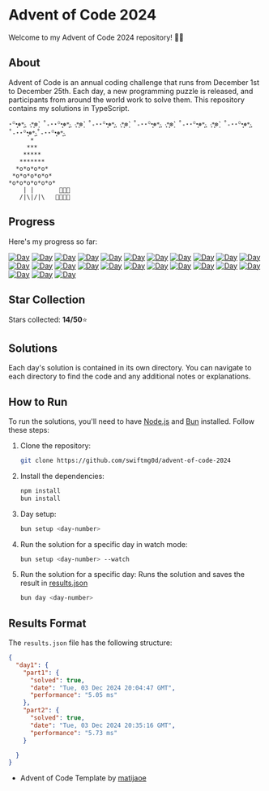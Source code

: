 # Advent of Code 2024

Welcome to my Advent of Code 2024 repository! 🎄✨

## About


Advent of Code is an annual coding challenge that runs from December 1st to December 25th. Each day, a new programming puzzle is released, and participants from around the world work to solve them. This repository contains my solutions in TypeScript.
````
⋆꙳•̩̩͙❅*̩̩͙‧͙ ‧͙*̩̩͙❆ ͙͛ ˚₊⋆⋆꙳•̩̩͙❅*̩̩͙‧͙ ‧͙*̩̩͙❆ ͙͛ ˚₊⋆⋆꙳•̩̩͙❅*̩̩͙‧͙ ‧͙*̩̩͙❆ ͙͛ ˚₊⋆⋆꙳•̩̩͙❅*̩̩͙‧͙ ‧͙*̩̩͙❆ ͙͛ ˚₊⋆⋆꙳•̩̩͙❅*̩̩͙‧͙ ‧͙*̩̩͙❆ ͙͛ ˚₊⋆⋆꙳•̩̩͙❅*̩̩͙‧͙˚₊⋆⋆꙳•̩̩͙❅*̩̩͙‧͙˚₊⋆⋆꙳•̩̩͙❅*̩̩͙‧͙
      *
     ***
    *****
   *******
  *o*o*o*o*
 *o*o*o*o*o*
*o*o*o*o*o*o*                                     
    | |       🎁🎁🎁 
   /|\|/|\   🎁🎁🎁🎁                           
````

## Progress

Here's my progress so far:

[![Day](https://badgen.net/badge/01/%E2%98%85%E2%98%85/green)](https://github.com/swiftmg0d/advent-of-code-2024/tree/master/src/day-01)
[![Day](https://badgen.net/badge/02/%E2%98%85%E2%98%85/green)](https://github.com/swiftmg0d/advent-of-code-2024/tree/master/src/day-02)
[![Day](https://badgen.net/badge/03/%E2%98%85%E2%98%85/green)](https://github.com/swiftmg0d/advent-of-code-2024/tree/master/src/day-03)
[![Day](https://badgen.net/badge/04/%E2%98%85%E2%98%85/green)](https://github.com/swiftmg0d/advent-of-code-2024/tree/master/src/day-04)
[![Day](https://badgen.net/badge/05/%E2%98%85%E2%98%85/green)](https://github.com/swiftmg0d/advent-of-code-2024/tree/master/src/day-05)
[![Day](https://badgen.net/badge/06/%E2%98%85%E2%98%85/green)](https://github.com/swiftmg0d/advent-of-code-2024/tree/master/src/day-06)
[![Day](https://badgen.net/badge/07/%E2%98%85%E2%98%85/green)](https://github.com/swiftmg0d/advent-of-code-2024/tree/master/src/day-07)
[![Day](https://badgen.net/badge/08/%E2%98%86%E2%98%86/gray)](https://github.com/swiftmg0d/advent-of-code-2024/tree/master/src/day-08)
[![Day](https://badgen.net/badge/09/%E2%98%86%E2%98%86/gray)](https://github.com/swiftmg0d/advent-of-code-2024/tree/master/src/day-09)
[![Day](https://badgen.net/badge/10/%E2%98%86%E2%98%86/gray)](https://github.com/swiftmg0d/advent-of-code-2024/tree/master/src/day-10)
[![Day](https://badgen.net/badge/11/%E2%98%86%E2%98%86/gray)](https://github.com/swiftmg0d/advent-of-code-2024/tree/master/src/day-11)
[![Day](https://badgen.net/badge/12/%E2%98%86%E2%98%86/gray)](https://github.com/swiftmg0d/advent-of-code-2024/tree/master/src/day-12)
[![Day](https://badgen.net/badge/13/%E2%98%86%E2%98%86/gray)](https://github.com/swiftmg0d/advent-of-code-2024/tree/master/src/day-13)
[![Day](https://badgen.net/badge/14/%E2%98%86%E2%98%86/gray)](https://github.com/swiftmg0d/advent-of-code-2024/tree/master/src/day-14)
[![Day](https://badgen.net/badge/15/%E2%98%86%E2%98%86/gray)](https://github.com/swiftmg0d/advent-of-code-2024/tree/master/src/day-15)
[![Day](https://badgen.net/badge/16/%E2%98%86%E2%98%86/gray)](https://github.com/swiftmg0d/advent-of-code-2024/tree/master/src/day-16)
[![Day](https://badgen.net/badge/17/%E2%98%86%E2%98%86/gray)](https://github.com/swiftmg0d/advent-of-code-2024/tree/master/src/day-17)
[![Day](https://badgen.net/badge/18/%E2%98%86%E2%98%86/gray)](https://github.com/swiftmg0d/advent-of-code-2024/tree/master/src/day-18)
[![Day](https://badgen.net/badge/19/%E2%98%86%E2%98%86/gray)](https://github.com/swiftmg0d/advent-of-code-2024/tree/master/src/day-19)
[![Day](https://badgen.net/badge/20/%E2%98%86%E2%98%86/gray)](https://github.com/swiftmg0d/advent-of-code-2024/tree/master/src/day-20)
[![Day](https://badgen.net/badge/21/%E2%98%86%E2%98%86/gray)](https://github.com/swiftmg0d/advent-of-code-2024/tree/master/src/day-21)
[![Day](https://badgen.net/badge/22/%E2%98%86%E2%98%86/gray)](https://github.com/swiftmg0d/advent-of-code-2024/tree/master/src/day-22)
[![Day](https://badgen.net/badge/23/%E2%98%86%E2%98%86/gray)](https://github.com/swiftmg0d/advent-of-code-2024/tree/master/src/day-23)
[![Day](https://badgen.net/badge/24/%E2%98%86%E2%98%86/gray)](https://github.com/swiftmg0d/advent-of-code-2024/tree/master/src/day-24)
[![Day](https://badgen.net/badge/25/%E2%98%86%E2%98%86/gray)](https://github.com/swiftmg0d/advent-of-code-2024/tree/master/src/day-25)

## Star Collection 
Stars collected: **14/50**⭐

## Solutions

Each day's solution is contained in its own directory. You can navigate to each directory to find the code and any additional notes or explanations.

## How to Run 
To run the solutions, you'll need to have [Node.js](https://nodejs.org/) and [Bun](https://bun.sh/) installed. Follow these steps: 
1. Clone the repository:
   ```bash 
   git clone https://github.com/swiftmg0d/advent-of-code-2024
   ```
2. Install the dependencies:
   ```bash 
   npm install
   bun install
   ```
3. Day setup:
   ```bash 
   bun setup <day-number>
   ```
4. Run the solution for a specific day in watch mode:
   ```bash
   bun setup <day-number> --watch  
   ```
5. Run the solution for a specific day:
   Runs the solution and saves the result in [results.json](https://github.com/swiftmg0d/aoc2024/blob/master/results.json)
   ```bash
   bun day <day-number>
   ```

## Results Format

The `results.json` file has the following structure:
````json
{
  "day1": {
    "part1": {
      "solved": true,
      "date": "Tue, 03 Dec 2024 20:04:47 GMT",
      "performance": "5.05 ms"
    },
    "part2": {
      "solved": true,
      "date": "Tue, 03 Dec 2024 20:35:16 GMT",
      "performance": "5.73 ms"
    }

  }
}
````
- Advent of Code Template by [matijaoe](https://github.com/matijaoe/advent-of-code)
